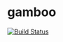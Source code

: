 gamboo
======

[![Build Status](https://travis-ci.org/flowlo/gamboo.png)](https://travis-ci.org/flowlo/gamboo)
